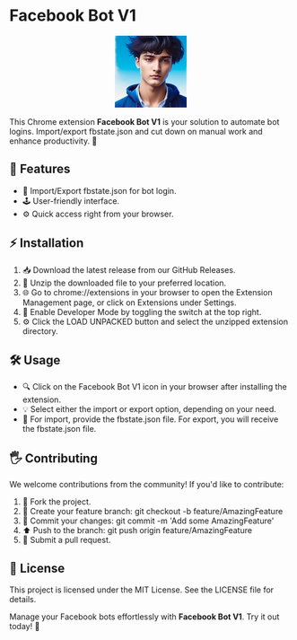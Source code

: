 # **Facebook Bot V1** <br>

<p align="center">

  <img src="logo/likhon.jpg" alt="Logo">

</p>

This Chrome extension **Facebook Bot V1** is your solution to automate bot logins. Import/export fbstate.json and cut down on manual work and enhance productivity. 🚀

## 🌟 Features

- 📂 Import/Export fbstate.json for bot login.
- 🕹️ User-friendly interface.
- ⚙️ Quick access right from your browser.

## ⚡ Installation

1. 📥 Download the latest release from our GitHub Releases.
2. 📂 Unzip the downloaded file to your preferred location.
3. 🌐 Go to chrome://extensions in your browser to open the Extension Management page, or click on Extensions under Settings.
4. 🚀 Enable Developer Mode by toggling the switch at the top right.
5. ⚙️ Click the LOAD UNPACKED button and select the unzipped extension directory.

## 🛠️ Usage

- 🔍 Click on the Facebook Bot V1 icon in your browser after installing the extension.
- 💡 Select either the import or export option, depending on your need.
- 🔄 For import, provide the fbstate.json file. For export, you will receive the fbstate.json file.

## 🖐️ Contributing

We welcome contributions from the community! If you'd like to contribute:

1. 🍴 Fork the project.
2. 🌲 Create your feature branch: git checkout -b feature/AmazingFeature
3. 💾 Commit your changes: git commit -m 'Add some AmazingFeature'
4. ⬆️ Push to the branch: git push origin feature/AmazingFeature
5. 📮 Submit a pull request.

## 📜 License

This project is licensed under the MIT License. See the LICENSE file for details.

Manage your Facebook bots effortlessly with **Facebook Bot V1**. Try it out today! 🎉
